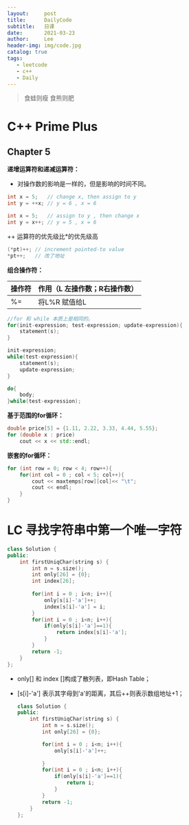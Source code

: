 ```yaml
---
layout:     post
title:      DailyCode
subtitle:   日课
date:       2021-03-23
author:     Lee
header-img: img/code.jpg
catalog: true
tags:
   - leetcode
   - c++
   - Daily
---
```


> 食蛙则瘦 食熊则肥

# C++ Prime Plus 

## Chapter 5

**递增运算符和递减运算符：**

- 对操作数的影响是一样的，但是影响的时间不同。

```c++
int x = 5;	 // change x, then assign to y 
int y = ++x; // y = 6 , x = 6

int x = 5;	 // assign to y , then change x
int y = x++; // y = 5 , x = 6
```

++ 运算符的优先级比*的优先级高

```c++
(*pt)++; // increment pointed-to value
*pt++;   // 改了地址
```

**组合操作符：**

| 操作符 | 作用（L 左操作数；R右操作数） |
| ------ | ----------------------------- |
| %=     | 将L%R 赋值给L                 |

```c++
//for 和 while 本质上是相同的。
for(init-expression; test-expression; update-expression){
    statement(s);
}

init-expression;
while(test-expression){
    statement(s);
    update-expression;
}
```

```c++
do{
    body;
}while(test-expression);
```

**基于范围的for循环：**

```c++
double price[5] = {1.11, 2.22, 3.33, 4.44, 5.55};
for (double x : price)
    cout << x << std::endl;
```

**嵌套的for循环：**

```c++
for (int row = 0; row < 4; row++){
    for(int col = 0 ; col < 5; col++){
        cout << maxtemps[row][col]<< "\t";
        cout << endl;
    }
}
```



# LC 寻找字符串中第一个唯一字符

```c++
class Solution {
public:
    int firstUniqChar(string s) {
        int n = s.size();
        int only[26] = {0};
        int index[26];
				
        for(int i = 0 ; i<n; i++){
            only[s[i]-'a']++;
            index[s[i]-'a'] = i;
        }
        for(int i = 0 ; i<n; i++){
            if(only[s[i]-'a']==1){
                return index[s[i]-'a'];
            }
        }
        return -1;
    }
};
```

- only[] 和 index []构成了散列表，即Hash Table；

- [s[i]-'a'] 表示其字母到'a'的距离，其后++则表示数组地址+1；

  ```c++
  class Solution {
  public:
      int firstUniqChar(string s) {
          int n = s.size();
          int only[26] = {0};
  
          for(int i = 0 ; i<n; i++){
              only[s[i]-'a']++;
              
          }
          for(int i = 0 ; i<n; i++){
              if(only[s[i]-'a']==1){
                  return i;
              }
          }
          return -1;
      }
  };
  ```

  

